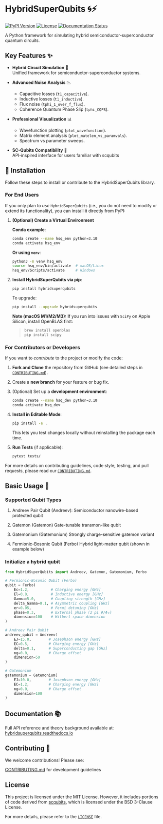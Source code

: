# HybridSuperQubits 🌀⚡

[![PyPI Version](https://img.shields.io/pypi/v/HybridSuperQubits)](https://pypi.org/project/HybridSuperQubits/)
[![License](https://img.shields.io/badge/License-MIT-blue.svg)](https://opensource.org/licenses/MIT)
[![Documentation Status](https://readthedocs.org/projects/hybridsuperqubits/badge/?version=latest)](https://hybridsuperqubits.readthedocs.io/en/latest/?badge=latest)

A Python framework for simulating hybrid semiconductor-superconductor quantum circuits.

## Key Features ✨
- **Hybrid Circuit Simulation** 🔬  
  Unified framework for semiconductor-superconductor systems.

- **Advanced Noise Analysis** 📉  
  * Capacitive losses (```t1_capacitive```).
  * Inductive losses (```t1_inductive```).
  * Flux noise (```tphi_1_over_f_flux```).
  * Coherence Quantum Phase Slip (```tphi_CQPS```).
- **Professional Visualization** 📊  
  * Wavefunction plotting (```plot_wavefunction```).
  * Matrix element analysis (```plot_matelem_vs_paramvals```).
  * Spectrum vs parameter sweeps.
- **SC-Qubits Compatibility** 🔄  
  API-inspired interface for users familiar with scqubits

## 🚀 Installation

Follow these steps to install or contribute to the HybridSuperQubits library.

### For End Users

If you only plan to *use* `HybridSuperQubits` (i.e., you do not need to modify or extend its functionality), you can install it directly from PyPI:

1. **(Optional) Create a Virtual Environment**

   **Conda example**:
   ```bash
   conda create --name hsq_env python=3.10
   conda activate hsq_env
   ```

   **Or using `venv`**:
   ```bash
   python3 -m venv hsq_env
   source hsq_env/bin/activate  # macOS/Linux
   hsq_env/Scripts/activate     # Windows
   ```

2. **Install HybridSuperQubits via pip**:
   ```bash
   pip install hybridsuperqubits
   ```

   To upgrade:
   ```bash
   pip install --upgrade hybridsuperqubits
   ```

   **Note (macOS M1/M2/M3):** If you run into issues with `SciPy` on Apple Silicon, install OpenBLAS first:

   > ```bash
   > brew install openblas
   > pip install scipy
   > ```

### For Contributors or Developers

If you want to *contribute* to the project or modify the code:

1. **Fork and Clone** the repository from GitHub (see detailed steps in [`CONTRIBUTING.md`](CONTRIBUTING.md)).
2. Create a **new branch** for your feature or bug fix.
3. (Optional) Set up a **development environment**:
   ```bash
   conda create --name hsq_dev python=3.10
   conda activate hsq_dev
   ```
4. **Install in Editable Mode**:
   ```bash
   pip install -e .
   ```
   This lets you test changes locally without reinstalling the package each time.

5. **Run Tests** (if applicable):
   ```bash
   pytest tests/
   ```

For more details on contributing guidelines, code style, testing, and pull requests, please read our 
[`CONTRIBUTING.md`](CONTRIBUTING.md).

## Basic Usage 🚀
### Supported Qubit Types
1. Andreev Pair Qubit (Andreev):
  Semiconductor nanowire-based protected qubit

1. Gatemon (Gatemon)
  Gate-tunable transmon-like qubit

1. Gatemonium (Gatemonium)
  Strongly charge-sensitive gatemon variant

1. Fermionic-Bosonic Qubit (Ferbo)
  Hybrid light-matter qubit (shown in example below)

### Initialize a hybrid qubit
```python
from HybridSuperQubits import Andreev, Gatemon, Gatemonium, Ferbo

# Fermionic-Bosonic Qubit (Ferbo)
qubit = Ferbo(
    Ec=1.2,          # Charging energy [GHz]
    El=0.8,          # Inductive energy [GHz]
    Gamma=5.0,       # Coupling strength [GHz]
    delta_Gamma=0.1, # Asymmetric coupling [GHz]
    er=0.05,         # Fermi detuning [GHz]
    phase=0.3,       # External phase (2 pi Φ/Φ₀)
    dimension=100    # Hilbert space dimension
)

# Andreev Pair Qubit
andreev_qubit = Andreev(
    EJ=15.0,        # Josephson energy [GHz]
    EC=0.5,         # Charging energy [GHz]
    delta=0.1,      # Superconducting gap [GHz]
    ng=0.0,         # Charge offset
    dimension=50
)

# Gatemonium
gatemonium = Gatemonium(
    EJ=10.0,        # Josephson energy [GHz]
    EC=1.2,         # Charging energy [GHz]
    ng=0.0,         # Charge offset
    dimension=100
)
```

## Documentation 📚

Full API reference and theory background available at:
[hybridsuperqubits.readthedocs.io](https://hybridsuperqubits.readthedocs.io/en/latest/?badge=latest)

## Contributing 🤝

We welcome contributions! Please see:

[CONTRIBUTING.md](CONTRIBUTING.md) for development guidelines

## License

This project is licensed under the MIT License. However, it includes portions of code derived from 
[scqubits](https://github.com/scqubits/scqubits), which is licensed under the BSD 3-Clause License.

For more details, please refer to the [`LICENSE`](./LICENSE) file.

